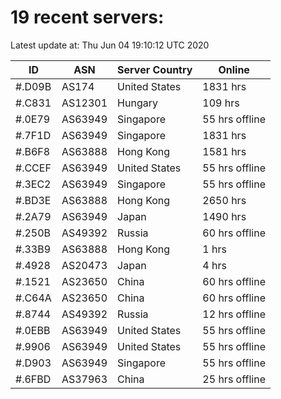 # 19 recent servers:

Latest update at: Thu Jun 04 19:10:12 UTC 2020

| ID | ASN | Server Country | Online |
| -- | --- | -------------- | ------ |
| #.D09B | AS174 | United States | 1831 hrs |
| #.C831 | AS12301 | Hungary | 109 hrs |
| #.0E79 | AS63949 | Singapore | 55 hrs offline |
| #.7F1D | AS63949 | Singapore | 1831 hrs |
| #.B6F8 | AS63888 | Hong Kong | 1581 hrs |
| #.CCEF | AS63949 | United States | 55 hrs offline |
| #.3EC2 | AS63949 | Singapore | 55 hrs offline |
| #.BD3E | AS63888 | Hong Kong | 2650 hrs |
| #.2A79 | AS63949 | Japan | 1490 hrs |
| #.250B | AS49392 | Russia | 60 hrs offline |
| #.33B9 | AS63888 | Hong Kong | 1 hrs |
| #.4928 | AS20473 | Japan | 4 hrs |
| #.1521 | AS23650 | China | 60 hrs offline |
| #.C64A | AS23650 | China | 60 hrs offline |
| #.8744 | AS49392 | Russia | 12 hrs offline |
| #.0EBB | AS63949 | United States | 55 hrs offline |
| #.9906 | AS63949 | United States | 55 hrs offline |
| #.D903 | AS63949 | Singapore | 55 hrs offline |
| #.6FBD | AS37963 | China | 25 hrs offline |


